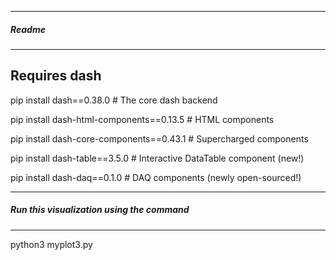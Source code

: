 -----------------------
##### Readme
----------------------------------
## Requires dash 

pip install dash==0.38.0  # The core dash backend

pip install dash-html-components==0.13.5  # HTML components

pip install dash-core-components==0.43.1  # Supercharged components

pip install dash-table==3.5.0  # Interactive DataTable component (new!)

pip install dash-daq==0.1.0  # DAQ components (newly open-sourced!)

-----------------------
##### Run this visualization using the command
----------------------------------
python3 myplot3.py

